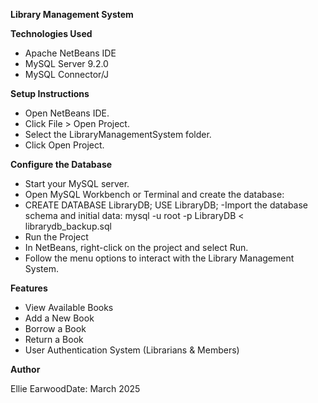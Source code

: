 **Library Management System**

**Technologies Used**

- Apache NetBeans IDE
- MySQL Server 9.2.0
- MySQL Connector/J

**Setup Instructions**

- Open NetBeans IDE.
- Click File > Open Project.
- Select the LibraryManagementSystem folder.
- Click Open Project.

**Configure the Database**

- Start your MySQL server.
- Open MySQL Workbench or Terminal and create the database:
- CREATE DATABASE LibraryDB;
USE LibraryDB;
-Import the database schema and initial data:
mysql -u root -p LibraryDB < librarydb_backup.sql
- Run the Project
- In NetBeans, right-click on the project and select Run.
- Follow the menu options to interact with the Library Management System.

**Features**

- View Available Books
- Add a New Book
- Borrow a Book
- Return a Book
- User Authentication System (Librarians & Members)

**Author**

Ellie EarwoodDate: March 2025
